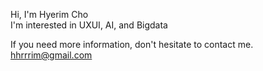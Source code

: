 Hi, I'm Hyerim Cho  
I'm interested in UXUI, AI, and Bigdata  


If you need more information, don't hesitate to contact me. hhrrrim@gmail.com